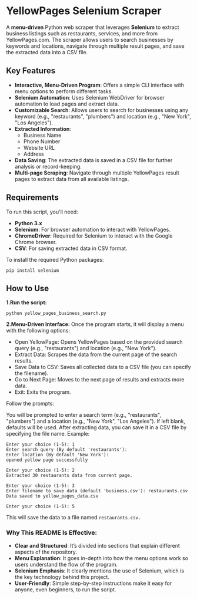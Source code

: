 # YellowPages Selenium Scraper

A **menu-driven** Python web scraper that leverages **Selenium** to extract business listings such as restaurants, services, and more from YellowPages.com. The scraper allows users to search businesses by keywords and locations, navigate through multiple result pages, and save the extracted data into a CSV file.

## Key Features

- **Interactive, Menu-Driven Program**: Offers a simple CLI interface with menu options to perform different tasks.
- **Selenium Automation**: Uses Selenium WebDriver for browser automation to load pages and extract data.
- **Customizable Search**: Allows users to search for businesses using any keyword (e.g., "restaurants", "plumbers") and location (e.g., "New York", "Los Angeles").
- **Extracted Information**:
  - Business Name
  - Phone Number
  - Website URL
  - Address
- **Data Saving**: The extracted data is saved in a CSV file for further analysis or record-keeping.
- **Multi-page Scraping**: Navigate through multiple YellowPages result pages to extract data from all available listings.

## Requirements

To run this script, you'll need:

- **Python 3.x**
- **Selenium**: For browser automation to interact with YellowPages.
- **ChromeDriver**: Required for Selenium to interact with the Google Chrome browser.
- **CSV**: For saving extracted data in CSV format.

To install the required Python packages:

```pip install selenium```

## How to Use

**1.Run the script:**

```python yellow_pages_business_search.py```

**2.Menu-Driven Interface:**
Once the program starts, it will display a menu with the following options:

* Open YellowPage: Opens YellowPages based on the provided search query (e.g., "restaurants") and location (e.g., "New York").
* Extract Data: Scrapes the data from the current page of the search results.
* Save Data to CSV: Saves all collected data to a CSV file (you can specify the filename).
* Go to Next Page: Moves to the next page of results and extracts more data.
* Exit: Exits the program.
  
Follow the prompts:

You will be prompted to enter a search term (e.g., "restaurants", "plumbers") and a location (e.g., "New York", "Los Angeles"). If left blank, defaults will be used.
After extracting data, you can save it in a CSV file by specifying the file name.
Example:
```
Enter your choice (1-5): 1
Enter search query (By default 'restaurants'): 
Enter location (By default 'New York'): 
opened yellow page successfully

Enter your choice (1-5): 2
Extracted 30 restaurants data from current page.

Enter your choice (1-5): 3
Enter filename to save data (default 'business.csv'): restaurants.csv
Data saved to yellow_pages_data.csv

Enter your choice (1-5): 5
```
This will save the data to a file named ```restaurants.csv.```

### Why This README Is Effective:

- **Clear and Structured**: It’s divided into sections that explain different aspects of the repository.
- **Menu Explanation**: It goes in-depth into how the menu options work so users understand the flow of the program.
- **Selenium Emphasis**: It clearly mentions the use of Selenium, which is the key technology behind this project.
- **User-Friendly**: Simple step-by-step instructions make it easy for anyone, even beginners, to run the script.







